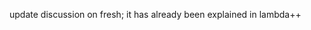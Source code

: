 <!-- Copyright (c) 2016 K Team. All Rights Reserved. -->

update discussion on fresh; it has already been explained in lambda++
